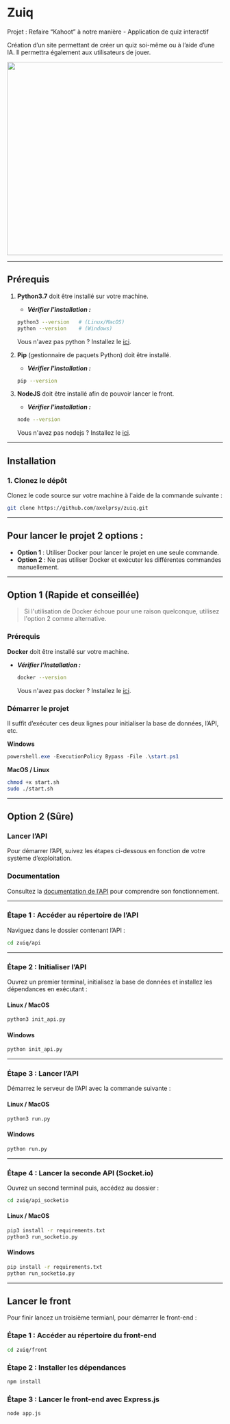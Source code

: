 # Zuiq
Projet : Refaire “Kahoot” à notre manière - Application de quiz interactif

Création d’un site permettant de créer un quiz soi-même ou à l’aide d’une IA. Il permettra également aux utilisateurs de jouer.


<p align="center">
  <img width="712" height="450" src="https://cdn.discordapp.com/attachments/1005937387140022302/1351960670673043616/banniere.png?ex=67dc46fe&is=67daf57e&hm=0fa068f0cff7dac843d357ee591eab80afafc725783bf8b96a33762ac5b3b8cc&">
</p>

---

## Prérequis

1. **Python3.7** doit être installé sur votre machine.
    - ***Vérifier l'installation :***
    ```bash
    python3 --version   # (Linux/MacOS)
    python --version    # (Windows)
    ```
    Vous n'avez pas python ? Installez le [ici](https://www.python.org/downloads/).

2. **Pip** (gestionnaire de paquets Python) doit être installé.
    - ***Vérifier l'installation :***
    ```bash
    pip --version
    ```

3. **NodeJS** doit être installé afin de pouvoir lancer le front.
    - ***Vérifier l'installation :***
    ```bash
    node --version
    ```
    Vous n'avez pas nodejs ? Installez le [ici](https://nodejs.org/en/download).
    
---

## Installation

### 1. Clonez le dépôt
Clonez le code source sur votre machine à l'aide de la commande suivante :
```bash
git clone https://github.com/axelprsy/zuiq.git
```

--- 

## Pour lancer le projet 2 options :

- **Option 1** : Utiliser Docker pour lancer le projet en une seule commande.  
- **Option 2** : Ne pas utiliser Docker et exécuter les différentes commandes manuellement.

---

## Option 1 (Rapide et conseillée)  
> Si l'utilisation de Docker échoue pour une raison quelconque, utilisez l'option 2 comme alternative.

### Prérequis  
**Docker** doit être installé sur votre machine.  
- ***Vérifier l’installation :***  
  ```bash
  docker --version
  ```
    Vous n'avez pas docker ? Installez le [ici](https://docs.docker.com/engine/install/).


### Démarrer le projet  
Il suffit d’exécuter ces deux lignes pour initialiser la base de données, l’API, etc.  

**Windows**  
```powershell
powershell.exe -ExecutionPolicy Bypass -File .\start.ps1
```  

**MacOS / Linux**  
```bash
chmod +x start.sh
sudo ./start.sh
```

---

## Option 2 (Sûre)  

### Lancer l’API  
Pour démarrer l’API, suivez les étapes ci-dessous en fonction de votre système d’exploitation.  

### Documentation  
Consultez la [documentation de l’API](https://verdant-budget-6c4.notion.site/Documentation-API-Zuiq-19caef7c06d880068d5ee16283895db9) pour comprendre son fonctionnement.  

---

### Étape 1 : Accéder au répertoire de l’API  
Naviguez dans le dossier contenant l’API :  
```bash
cd zuiq/api
```  

---

### Étape 2 : Initialiser l’API  
Ouvrez un premier terminal, initialisez la base de données et installez les dépendances en exécutant :  
#### Linux / MacOS  
```bash
python3 init_api.py
```  

#### Windows  
```bash
python init_api.py
```  

---

### Étape 3 : Lancer l’API  
Démarrez le serveur de l’API avec la commande suivante :  

#### Linux / MacOS  
```bash
python3 run.py
```  

#### Windows  
```bash
python run.py
```  

---

### Étape 4 : Lancer la seconde API (Socket.io)
Ouvrez un second terminal puis, accédez au dossier :  
```bash
cd zuiq/api_socketio
```  

#### Linux / MacOS  
```bash
pip3 install -r requirements.txt
python3 run_socketio.py
```  

#### Windows  
```bash
pip install -r requirements.txt
python run_socketio.py
```  
---

## Lancer le front  
Pour finir lancez un troisième termianl, pour démarrer le front-end :

### Étape 1 : Accéder au répertoire du front-end  
```bash
cd zuiq/front
```  

### Étape 2 : Installer les dépendances  
```bash
npm install
```  

### Étape 3 : Lancer le front-end avec Express.js  
```bash
node app.js
```